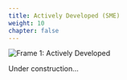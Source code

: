 ```yaml
---
title: Actively Developed (SME) 
weight: 10
chapter: false
---
```


![Frame 1: Actively Developed](/s2dm/images/actively%20developed.png)

Under construction...
